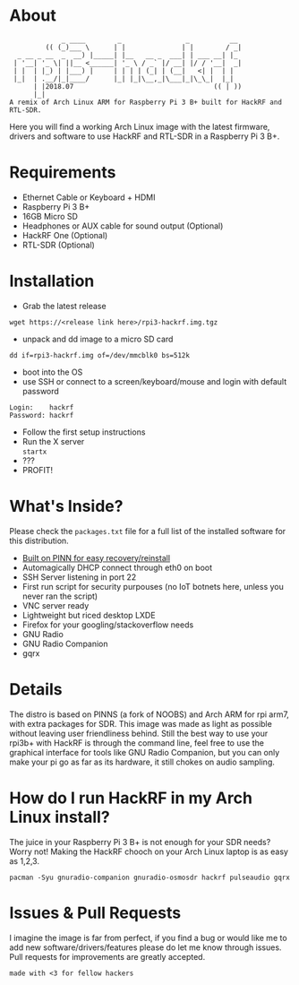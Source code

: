 # About
```
             _ ____        _                _          __ 
         (( (_)___ \      | |              | |        / _|
  _ __ _ __  _  __) |_____| |__   __ _  ___| | ___ __| |_ 
 | '__| '_ \| ||__ <______| '_ \ / _` |/ __| |/ / '__|  _|
 | |  | |_) | |___) |     | | | | (_| | (__|   <| |  | |  
 |_|  | .__/|_|____/      |_| |_|\__,_|\___|_|\_\_|  |_|  
      | |2018.07                                   (( | ))         
      |_|    
A remix of Arch Linux ARM for Raspberry Pi 3 B+ built for HackRF and RTL-SDR.  
```

Here you will find a working Arch Linux image with the latest firmware, drivers and software to use HackRF and RTL-SDR in a Raspberry Pi 3 B+.  

# Requirements
* Ethernet Cable or Keyboard + HDMI
* Raspberry Pi 3 B+
* 16GB Micro SD 
* Headphones or AUX cable for sound output (Optional)
* HackRF One (Optional)
* RTL-SDR (Optional)

# Installation
 * Grab the latest release
 
 `wget https://<release link here>/rpi3-hackrf.img.tgz`
 
 * unpack and dd image to a micro SD card
 
 `dd if=rpi3-hackrf.img of=/dev/mmcblk0 bs=512k`
  
 * boot into the OS
 * use SSH or connect to a screen/keyboard/mouse and login with default password
 
 ``` 
 Login:    hackrf
 Password: hackrf
 ```
 * Follow the first setup instructions
 * Run the X server  
 `startx`
 * ???
 * PROFIT!
 
  # What's Inside?
 Please check the `packages.txt` file for a full list of the installed software for this distribution. 
 * [Built on PINN for easy recovery/reinstall](https://github.com/procount/pinn)
 * Automagically DHCP connect through eth0 on boot
 * SSH Server listening in port 22
 * First run script for security purpouses (no IoT botnets here, unless you never ran the script)
 * VNC server ready
 * Lightweight but riced desktop LXDE
 * Firefox for your googling/stackoverflow needs
 * GNU Radio
 * GNU Radio Companion
 * gqrx
 
 # Details
 The distro is based on PINNS (a fork of NOOBS) and Arch ARM for rpi arm7, with extra packages for SDR.
 This image was made as light as possible without leaving user friendliness behind. Still the best way to use your rpi3b+ with HackRF is through the command line, feel free to use the graphical interface for tools like GNU Radio Companion, but you can only make your pi go as far as its hardware, it still chokes on audio sampling.  
 
 # How do I run HackRF in my Arch Linux install?
 The juice in your Raspberry Pi 3 B+ is not enough for your SDR needs? Worry not! Making the HackRF chooch on your Arch Linux laptop is as easy as 1,2,3.  
 ```
 pacman -Syu gnuradio-companion gnuradio-osmosdr hackrf pulseaudio gqrx
 ```
 
 # Issues & Pull Requests 
 I imagine the image is far from perfect, if you find a bug or would like me to add new software/drivers/features please do let me know through issues.
 Pull requests for improvements are greatly accepted.
 
 `made with <3 for fellow hackers`
